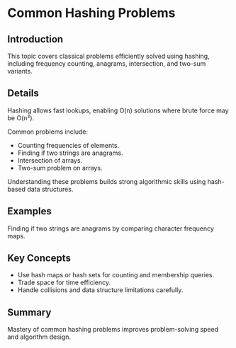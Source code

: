 # Common Hashing Problems

## Introduction
This topic covers classical problems efficiently solved using hashing, including frequency counting, anagrams, intersection, and two-sum variants.

## Details
Hashing allows fast lookups, enabling O(n) solutions where brute force may be O(n²).

Common problems include:

- Counting frequencies of elements.  
- Finding if two strings are anagrams.  
- Intersection of arrays.  
- Two-sum problem on arrays.

Understanding these problems builds strong algorithmic skills using hash-based data structures.

## Examples
Finding if two strings are anagrams by comparing character frequency maps.

## Key Concepts
- Use hash maps or hash sets for counting and membership queries.  
- Trade space for time efficiency.  
- Handle collisions and data structure limitations carefully.

## Summary
Mastery of common hashing problems improves problem-solving speed and algorithm design.
